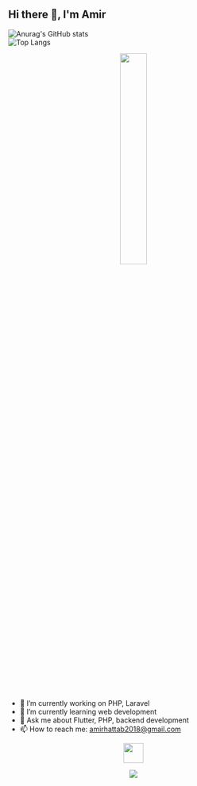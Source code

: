 ## Hi there 👋, I'm Amir 

<p align="center" width="100%">
  
  ![Anurag's GitHub stats](https://github-readme-stats.vercel.app/api?username=AmirtterK&theme=midnight-purple&show_icons=true)
  <br>
  ![Top Langs](https://github-readme-stats.vercel.app/api/top-langs/?username=AmirtterK&layout=compact)

</p>
<p align="center" width="100%">
    <img width="33%" src="https://i.stack.imgur.com/RJj4x.png"> 
</p>

- 🔭 I’m currently working on PHP, Laravel  
- 🌱 I’m currently learning web development  
- 💬 Ask me about Flutter, PHP, backend development  
- 📫 How to reach me: amirhattab2018@gmail.com  

<p align="center">
  <a href="https://skillicons.dev">
    <img src="https://skillicons.dev/icons?i=flutter,dart,php,java,arduino,sqlite,c,git,vscode" height="40" />
  </a>
</p>

<p align="center">
  <a href="https://skillicons.dev">
    <img src="https://skillicons.dev/icons?i=js,html,css,wasm,c&theme=dark" />
  </a>
</p>
